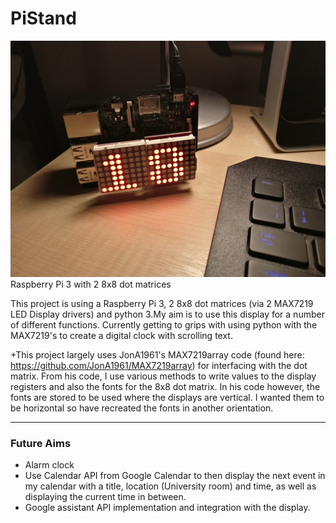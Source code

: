 # PiStand
![alt text](https://github.com/benja239/PiStand/blob/master/PiStand%20Time.jpg)
Raspberry Pi 3 with 2 8x8 dot matrices

This project is using a Raspberry Pi 3, 2 8x8 dot matrices (via 2 MAX7219 LED Display drivers) and python 3.My aim is to use this display for a number of different functions. Currently getting to grips with using python with the MAX7219's to create a digital clock with scrolling text.

+This project largely uses JonA1961's MAX7219array code (found here: https://github.com/JonA1961/MAX7219array) for interfacing with the dot matrix. From his code, I use various methods to write values to the display registers and also the fonts for the 8x8 dot matrix. In his code however, the fonts are stored to be used where the displays are vertical. I wanted them to be horizontal so have recreated the fonts in another orientation.

---
### Future Aims
* Alarm clock
* Use Calendar API from Google Calendar to then display the next event in my calendar with a title, location (University
room) and time, as well as displaying the current time in between.
* Google assistant API implementation and integration with the display.
